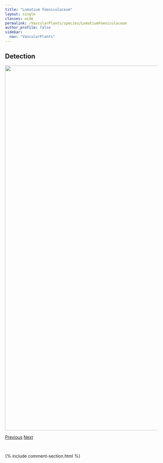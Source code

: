 ```yaml
---
title: "Lomatium foeniculaceum"
layout: single
classes: wide
permalink: /VascularPlants/species/LomatiumFoeniculaceum
author_profile: false
sidebar:
  nav: "VascularPlants"
---
```


<h2>Detection</h2>

<a href="https://drive.google.com/uc?export=view&id=1gHxSGVOFZdGUOkbpWTXBHUMAlRxfqWls">
<img src="https://drive.google.com/uc?export=view&id=1gHxSGVOFZdGUOkbpWTXBHUMAlRxfqWls" height = "1200" width = "800">
</a>


<a href="/DevelopmentWebsite/VascularPlants/species/LoliumPratense" class="pagination--pager" title="Lolium pratense">Previous</a> <a href="/DevelopmentWebsite/VascularPlants/species/LomatiumMacrocarpum" class="pagination--pager" title="Lomatium macrocarpum">Next</a>

<p>&nbsp;</p>

{% include comment-section.html %}
